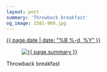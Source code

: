 ```yaml
---
layout: post
summary: 'Throwback breakfast'
og_image: 1581-960.jpg
---
```


<div class="post">
 <time>
  <a href="/1581">
   {{ page.date | date: "%B %-d, %Y" }}
  </a>
 </time>
 <a href="/1581">
  <figure data-taken="1/14/2022">
   <img alt="{{ page.summary }}" sizes="(min-width: 700px) 50vw, calc(100vw - 2rem)" src="{{ site.assets_url }}/1581-480.jpg" srcset="{{ site.assets_url }}/1581-240.jpg 240w, {{ site.assets_url }}/1581-480.jpg 480w, {{ site.assets_url }}/1581-720.jpg 720w, {{ site.assets_url }}/1581-960.jpg 960w"/>
  </figure>
 </a>
 <span>
  Throwback breakfast
 </span>
</div>
